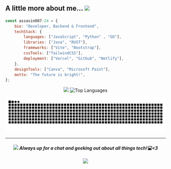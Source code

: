 
<h2>A little more about me...  <img src="https://media.giphy.com/media/v1.Y2lkPTc5MGI3NjExY2VqaGNoNTltb2hlczlpcWRua25rYnd4am9hZ2VsaXpwMnhxZHV1byZlcD12MV9pbnRlcm5hbF9naWZfYnlfaWQmY3Q9cw/WUlplcMpOCEmTGBtBW/giphy.gif" width="50"></h2>

```javascript
const assasin007-24 = {
    bio: "Developer, Backend & Frontend",
    techStack: {
        languages: ["JavaScript", "Python" , "GO"],
        libraries: ["Java", "RUST"],
        frameworks: ["Vite", "Bootstrap"],
        cssTools: ["TailwindCSS"],
        deployment: ["Vercel", "Github", "Netlify"],
    },
    designTools: ["Canva", "Microsoft Paint"],
    motto: "The future is bright!",
};
```

<div align="center">

  ![](https://github-readme-stats-two-rho.vercel.app/api?show_bg=1&username=assasin007-24&theme=gruvbox&show_border=true&show_icons=true&include_all_commits=true&count_private=true)
![Top Languages](https://mihai14launcher-readme.vercel.app/api/top-langs/?username=assasin007-24&hide_progress=false&langs_count=30&theme=gruvbox&layout=pie)

</div>
<div align="center">

  ![Snake animation](https://github.com/assasin007-24/assasin007-24/blob/output/github-contribution-grid-snake-dark.svg)

  ---
  #### <img src="https://media.giphy.com/media/WygrrSksa7x4PHFXxM/giphy.gif" height="30"> <em><b>Always up for a chat and geeking out about all things tech!</b>💻<3</em>

  ![](https://komarev.com/ghpvc/?username=assasin007-24&color=blueviolet)

</div>
